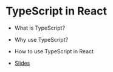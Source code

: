 # TypeScript in React

- What is TypeScript?
- Why use TypeScript?
- How to use TypeScript in React

- [Slides](https://github.com/mattstobbs/typescript-in-react-slides)
